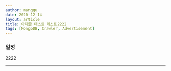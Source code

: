 ```yaml
---
author: manggu
date: 2020-12-14
layout: article
title: 아티클 테스트 테스트2222
tags: [MongoDB, Crawler, Advertisement]
---
```


### 일정

2222

---
